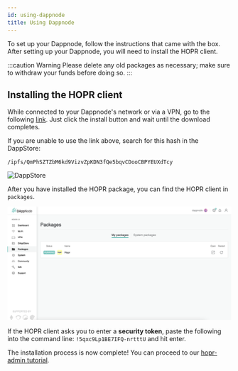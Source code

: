 ```yaml
---
id: using-dappnode
title: Using Dappnode
---
```

To set up your Dappnode, follow the instructions that came with the box. After setting up your Dappnode, you will need to install the HOPR client.

:::caution Warning
Please delete any old packages as necessary; make sure to withdraw your funds before doing so.
:::

## Installing the HOPR client

While connected to your Dappnode's network or via a VPN, go to the following [link](http://my.ava.do/#/installer/%2Fipfs%2FQmPhSZTZbM6kd9VizvZpKDN3fQe5bqvCDooCBPYEUXdTcy). Just click the install button and wait until the download completes.

If you are unable to use the link above, search for this hash in the DappStore:

```
/ipfs/QmPhSZTZbM6kd9VizvZpKDN3fQe5bqvCDooCBPYEUXdTcy
```

![DappStore](/img/node/avado-1.png)

After you have installed the HOPR package, you can find the HOPR client in `packages`.

![MyDapps](./images/Dappnode-2.png)

If the HOPR client asks you to enter a **security token**, paste the following into the command line: `!5qxc9Lp1BE7IFQ-nrtttU` and hit enter.

The installation process is now complete! You can proceed to our [hopr-admin tutorial](using-hopr-admin).
